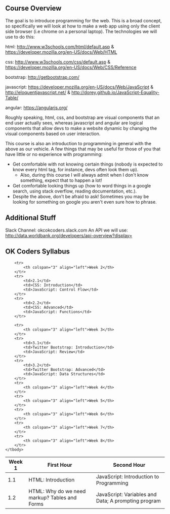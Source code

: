 ## Course Overview

The goal is to introduce programming for the web. This is a broad concept, so
specifically we will look at how to make a web app using only the client side
browser (i.e chrome on a personal laptop). The technologies we will use to do
this:

html: http://www.w3schools.com/html/default.asp &
  https://developer.mozilla.org/en-US/docs/Web/HTML

css: http://www.w3schools.com/css/default.asp &
  https://developer.mozilla.org/en-US/docs/Web/CSS/Reference

bootstrap: http://getbootstrap.com/

javascript: https://developer.mozilla.org/en-US/docs/Web/JavaScript &
  http://eloquentjavascript.net/ &
  http://dorey.github.io/JavaScript-Equality-Table/

angular: https://angularjs.org/

Roughly speaking, html, css, and bootstrap are visual components that an end
user actually sees, whereas javascript and angular are logical components that
allow devs to make a website dynamic by changing the visual components based on
user interaction.

This course is also an introduction to programming in general with the above as
our vehicle. A few things that may be useful for those of you that have little
or no experience with programming:

  - Get comfortable with not knowing certain things (nobody is expected to know
    every html tag, for instance, devs often look them up).
     - Also, during this course I will always admit when I don't know something,
       expect that to happen a lot!
  - Get comfortable looking things up (how to word things in a google search,
    using stack overflow, reading documentation, etc.).
  - Despite the above, don't be afraid to ask! Sometimes you may be looking for
    something on google you aren't even sure how to phrase.

## Additional Stuff

Slack Channel: okcokcoders.slack.com
An API we will use: http://data.worldbank.org/developers/api-overview?display=

## OK Coders Syllabus

<table>
    <thead>
        <tr>
            <th>Week 1</th>
            <th>First Hour</th>
            <th>Second Hour</th>
        </tr>
    </thead>
    <tbody>
        <tr>
            <td>1.1</td>
            <td>HTML: Introduction</td>
            <td>JavaScript: Introduction to Programming</td>
        </tr>
        <tr>
            <td>1.2</td>
            <td>HTML: Why do we need markup? Tables and Forms</td>
            <td>JavaScript: Variables and Data; A prompting program</td>
        </tr>

        <tr>
            <th colspan="3" align="left">Week 2</th>
        </tr>
        <tr>
            <td>2.1</td>
            <td>CSS: Introduction</td>
            <td>JavaScript: Control Flow</td>
        </tr>
        <tr>
            <td>2.2</td>
            <td>CSS: Advanced</td>
            <td>JavaScript: Functions</td>
        </tr>

        <tr>
            <th colspan="3" align="left">Week 3</th>
        </tr>
        <tr>
            <td>3.1</td>
            <td>Twitter Bootstrap: Introduction</td>
            <td>JavaScript: Review</td>
        </tr>
        <tr>
            <td>3.2</td>
            <td>Twitter Bootstrap: Advanced</td>
            <td>JavaScript: Data Structures</td>
        </tr>
        <tr>
            <th colspan="3" align="left">Week 4</th>
        </tr>
        <tr>
            <th colspan="3" align="left">Week 5</th>
        </tr>
        <tr>
            <th colspan="3" align="left">Week 6</th>
        </tr>
        <tr>
            <th colspan="3" align="left">Week 7</th>
        </tr>
        <tr>
            <th colspan="3" align="left">Week 8</th>
        </tr>
    </tbody>
</table>
